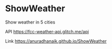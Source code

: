 # ShowWeather
Show weather in 5 cities

API https://fcc-weather-api.glitch.me/api

Link https://anuradhanaik.github.io/ShowWeather

